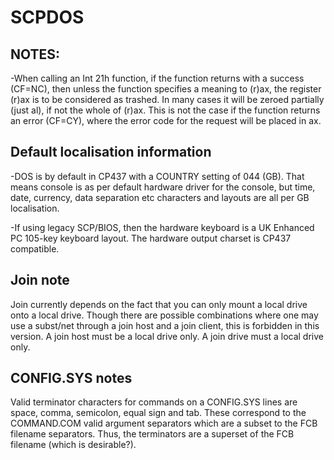 # SCPDOS

## NOTES:
-When calling an Int 21h function, if the function returns with a success (CF=NC), then unless the function specifies a meaning to (r)ax, the register (r)ax is to be considered as trashed. In many cases it will be zeroed partially (just al), if not the whole of (r)ax. This is not the case if the function returns an error (CF=CY), where the error code for the request will be placed in ax.

## Default localisation information
-DOS is by default in CP437 with a COUNTRY setting of 044 (GB). 
That means console is as per default hardware driver for the console, but time, date, currency, data separation etc characters and layouts are all per GB localisation. 

-If using legacy SCP/BIOS, then the hardware keyboard is a UK Enhanced PC 105-key keyboard layout. The hardware output charset is CP437 compatible.

## Join note
Join currently depends on the fact that you can only mount a local drive onto a
local drive. Though there are possible combinations where one may use a subst/net
through a join host and a join client, this is forbidden in this version. A join host must be a local drive only. A join drive must a local drive only.

## CONFIG.SYS notes
Valid terminator characters for commands on a CONFIG.SYS lines are space, comma, semicolon, equal sign and tab. These correspond to the COMMAND.COM valid argument separators which are a subset to the FCB filename separators. 
Thus, the terminators are a superset of the FCB filename (which is desirable?).
